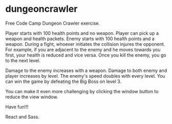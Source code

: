 # dungeoncrawler

Free Code Camp Dungeon Crawler exercise.

Player starts with 100 health points and no weapon. Player can pick up a weapon and health packets. Enemy starts with 100 health points and a weapon. During a fight, whoever initiates the collision injures the opponent. For example, if you are adjacent to the enemy and he moves towards you first, your health is reduced and vice versa. Once you kill the enemy, you go to the next level.

Damage to the enemy increases with a weapon. Damage to both enemy and player increases by level. The enemy's speed doubles with every level. You can win the game by defeating the Big Boss on level 3.

You can make it even more challenging by clicking the window button to reduce the view window.

Have fun!!!

React and Sass.
